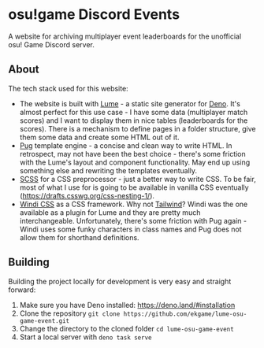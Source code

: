 # osu!game Discord Events
A website for archiving multiplayer event leaderboards for the unofficial osu! Game Discord server.

## About
The tech stack used for this website:
- The website is built with [Lume](https://lume.land/) - a static site generator for [Deno](https://deno.land/). It's almost perfect for this use case - I have some data (multiplayer match scores) and I want to display them in nice tables (leaderboards for the scores). There is a mechanism to define pages in a folder structure, give them some data and create some HTML out of it.
- [Pug](https://pugjs.org/) template engine - a concise and clean way to write HTML. In retrospect, may not have been the best choice - there's some friction with the Lume's layout and component functionality. May end up using something else and rewriting the templates eventually.
- [SCSS](https://sass-lang.com/) for a CSS preprocessor - just a better way to write CSS. To be fair, most of what I use for is going to be available in vanilla CSS eventually (https://drafts.csswg.org/css-nesting-1/).
- [Windi CSS](https://windicss.org/) as a CSS framework. Why not [Tailwind](https://tailwindcss.com/)? Windi was the one available as a plugin for Lume and they are pretty much interchangeable. Unfortunately, there's some friction with Pug again - Windi uses some funky characters in class names and Pug does not allow them for shorthand definitions.

## Building
Building the project locally for development is very easy and straight forward:
1. Make sure you have Deno installed: https://deno.land/#installation
2. Clone the repository `git clone https://github.com/ekgame/lume-osu-game-event.git`
3. Change the directory to the cloned folder `cd lume-osu-game-event`
4. Start a local server with `deno task serve`